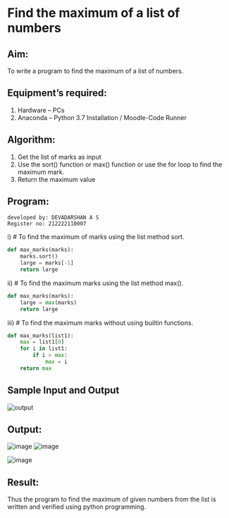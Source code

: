 # Find the maximum of a list of numbers
## Aim:
To write a program to find the maximum of a list of numbers.
## Equipment’s required:
1.	Hardware – PCs
2.	Anaconda – Python 3.7 Installation / Moodle-Code Runner
## Algorithm:
1.	Get the list of marks as input
2.	Use the sort() function or max() function or use the for loop to find the maximum mark.
3.	Return the maximum value
## Program:
```
developed by: DEVADARSHAN A S
Register no: 212222110007
```
i)	# To find the maximum of marks using the list method sort.
```Python
def max_marks(marks):
    marks.sort()
    large = marks[-1]
    return large
```

ii)	# To find the maximum marks using the list method max().
```python
def max_marks(marks):
    large = max(marks)
    return large
```   

iii) # To find the maximum marks without using builtin functions.
```Python
def max_marks(list1):
    max = list1[0]
    for i in list1:
        if i > max:
            max = i
    return max        
```
## Sample Input and Output
![output](./img/max_marks1.jpg) 

## Output:
![image](https://github.com/DEVADARSHAN2/FindMaximum/assets/119432150/b474705d-a775-4eec-bb5a-136ca4a36d2b)
![image](https://github.com/DEVADARSHAN2/FindMaximum/assets/119432150/0b534c7f-f69b-4796-8086-84a6e8b51302)

![image](https://github.com/DEVADARSHAN2/FindMaximum/assets/119432150/75642672-0601-4e65-974b-b9f1827bc21b)

## Result:
Thus the program to find the maximum of given numbers from the list is written and verified using python programming.
